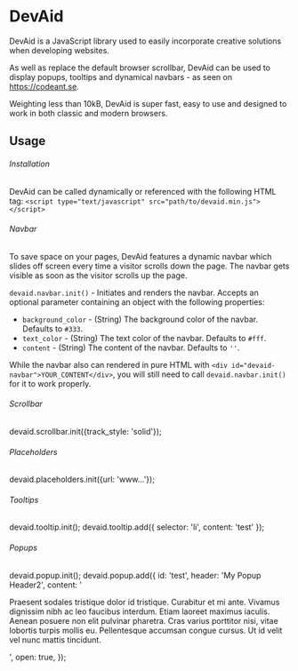 # DevAid

DevAid is a JavaScript library used to easily incorporate creative solutions when developing websites.

As well as replace the default browser scrollbar, DevAid can be used to display popups, tooltips and dynamical navbars - as seen on https://codeant.se.

Weighting less than 10kB, DevAid is super fast, easy to use and designed to work in both classic and modern browsers.

## Usage

###### Installation

DevAid can be called dynamically or referenced with the following HTML tag:
`<script type="text/javascript" src="path/to/devaid.min.js"></script>`

###### Navbar

To save space on your pages, DevAid features a dynamic navbar which slides off screen every time a visitor scrolls down the page. The navbar gets visible as soon as the visitor scrolls up the page.

`devaid.navbar.init()` - Initiates and renders the navbar. Accepts an optional parameter containing an object with the following properties:
* `background_color` - (String) The background color of the navbar. Defaults to `#333`.
* `text_color` - (String) The text color of the navbar. Defaults to `#fff`.
* `content` - (String) The content of the navbar. Defaults to `''`.

While the navbar also can rendered in pure HTML with `<div id="devaid-navbar">YOUR_CONTENT</div>`, you will still need to call `devaid.navbar.init()` for it to work properly.

###### Scrollbar
devaid.scrollbar.init({track_style: 'solid'});

###### Placeholders
devaid.placeholders.init({url: 'www...'});

###### Tooltips
devaid.tooltip.init();
devaid.tooltip.add({
    selector: 'li',
    content: 'test'
});

###### Popups
devaid.popup.init();
devaid.popup.add({
    id: 'test',
    header: 'My Popup Header2',
    content: '<p>Praesent sodales tristique dolor id tristique. Curabitur et mi ante. Vivamus dignissim nibh ac leo faucibus interdum. Etiam laoreet maximus iaculis. Aenean posuere non elit pulvinar pharetra. Cras varius porttitor nisi, vitae lobortis turpis mollis eu. Pellentesque accumsan congue cursus. Ut id velit vel nunc mattis tincidunt.</p>',
    open: true,
});
